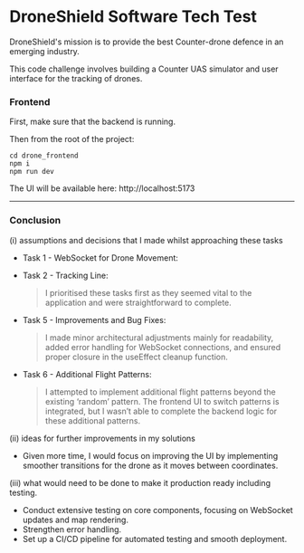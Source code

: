 # DroneShield Software Tech Test

DroneShield's mission is to provide the best Counter-drone defence in an emerging industry.

This code challenge involves building a Counter UAS simulator and user interface for the tracking of drones.

### Frontend

First, make sure that the backend is running.

Then from the root of the project:

```
cd drone_frontend
npm i
npm run dev
```

The UI will be available here: http://localhost:5173

---


### Conclusion

(i) assumptions and decisions that I made whilst approaching these tasks

- Task 1 - WebSocket for Drone Movement:
- Task 2 - Tracking Line:

  > I prioritised these tasks first as they seemed vital to the application and were straightforward to complete.

- Task 5 - Improvements and Bug Fixes:

  > I made minor architectural adjustments mainly for readability, added error handling for WebSocket connections, and ensured proper closure in the useEffect cleanup function.

- Task 6 - Additional Flight Patterns:
  > I attempted to implement additional flight patterns beyond the existing ‘random’ pattern. The frontend UI to switch patterns is integrated, but I wasn’t able to complete the backend logic for these additional patterns.

(ii) ideas for further improvements in my solutions

- Given more time, I would focus on improving the UI by implementing smoother transitions for the drone as it moves between coordinates.

(iii) what would need to be done to make it production ready including testing.

- Conduct extensive testing on core components, focusing on WebSocket updates and map rendering.
- Strengthen error handling.
- Set up a CI/CD pipeline for automated testing and smooth deployment.
